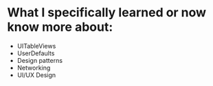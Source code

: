 # What I specifically learned or now know more about:
- UITableViews
- UserDefaults
- Design patterns
- Networking
- UI/UX Design

